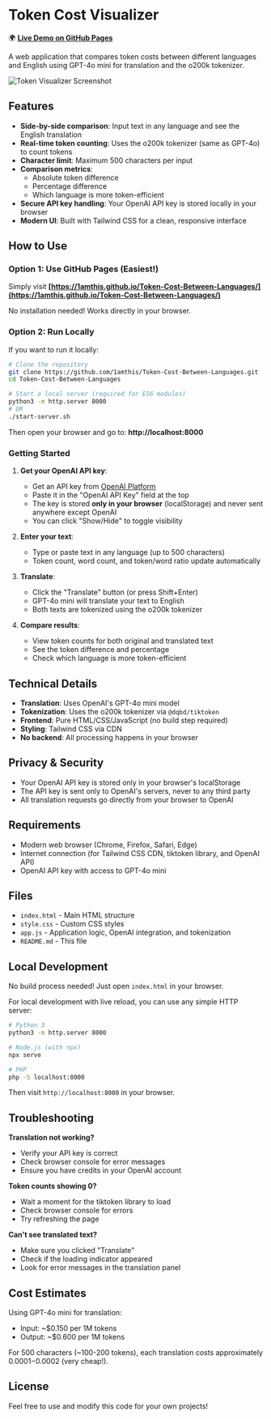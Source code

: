 # Token Cost Visualizer

🌍 **[Live Demo on GitHub Pages](https://1amthis.github.io/Token-Cost-Between-Languages/)**

A web application that compares token costs between different languages and English using GPT-4o mini for translation and the o200k tokenizer.

![Token Visualizer Screenshot](https://via.placeholder.com/800x400?text=Token+Cost+Visualizer)

## Features

- **Side-by-side comparison**: Input text in any language and see the English translation
- **Real-time token counting**: Uses the o200k tokenizer (same as GPT-4o) to count tokens
- **Character limit**: Maximum 500 characters per input
- **Comparison metrics**:
  - Absolute token difference
  - Percentage difference
  - Which language is more token-efficient
- **Secure API key handling**: Your OpenAI API key is stored locally in your browser
- **Modern UI**: Built with Tailwind CSS for a clean, responsive interface

## How to Use

### Option 1: Use GitHub Pages (Easiest!)

Simply visit **[https://1amthis.github.io/Token-Cost-Between-Languages/](https://1amthis.github.io/Token-Cost-Between-Languages/)**

No installation needed! Works directly in your browser.

### Option 2: Run Locally

If you want to run it locally:

```bash
# Clone the repository
git clone https://github.com/1amthis/Token-Cost-Between-Languages.git
cd Token-Cost-Between-Languages

# Start a local server (required for ES6 modules)
python3 -m http.server 8000
# OR
./start-server.sh
```

Then open your browser and go to: **http://localhost:8000**

### Getting Started

1. **Get your OpenAI API key**:
   - Get an API key from [OpenAI Platform](https://platform.openai.com/api-keys)
   - Paste it in the "OpenAI API Key" field at the top
   - The key is stored **only in your browser** (localStorage) and never sent anywhere except OpenAI
   - You can click "Show/Hide" to toggle visibility

2. **Enter your text**:
   - Type or paste text in any language (up to 500 characters)
   - Token count, word count, and token/word ratio update automatically

3. **Translate**:
   - Click the "Translate" button (or press Shift+Enter)
   - GPT-4o mini will translate your text to English
   - Both texts are tokenized using the o200k tokenizer

4. **Compare results**:
   - View token counts for both original and translated text
   - See the token difference and percentage
   - Check which language is more token-efficient

## Technical Details

- **Translation**: Uses OpenAI's GPT-4o mini model
- **Tokenization**: Uses the o200k tokenizer via `@dqbd/tiktoken`
- **Frontend**: Pure HTML/CSS/JavaScript (no build step required)
- **Styling**: Tailwind CSS via CDN
- **No backend**: All processing happens in your browser

## Privacy & Security

- Your OpenAI API key is stored only in your browser's localStorage
- The API key is sent only to OpenAI's servers, never to any third party
- All translation requests go directly from your browser to OpenAI

## Requirements

- Modern web browser (Chrome, Firefox, Safari, Edge)
- Internet connection (for Tailwind CSS CDN, tiktoken library, and OpenAI API)
- OpenAI API key with access to GPT-4o mini

## Files

- `index.html` - Main HTML structure
- `style.css` - Custom CSS styles
- `app.js` - Application logic, OpenAI integration, and tokenization
- `README.md` - This file

## Local Development

No build process needed! Just open `index.html` in your browser.

For local development with live reload, you can use any simple HTTP server:

```bash
# Python 3
python3 -m http.server 8000

# Node.js (with npx)
npx serve

# PHP
php -S localhost:8000
```

Then visit `http://localhost:8000` in your browser.

## Troubleshooting

**Translation not working?**
- Verify your API key is correct
- Check browser console for error messages
- Ensure you have credits in your OpenAI account

**Token counts showing 0?**
- Wait a moment for the tiktoken library to load
- Check browser console for errors
- Try refreshing the page

**Can't see translated text?**
- Make sure you clicked "Translate"
- Check if the loading indicator appeared
- Look for error messages in the translation panel

## Cost Estimates

Using GPT-4o mini for translation:
- Input: ~$0.150 per 1M tokens
- Output: ~$0.600 per 1M tokens

For 500 characters (~100-200 tokens), each translation costs approximately $0.0001-$0.0002 (very cheap!).

## License

Feel free to use and modify this code for your own projects!
